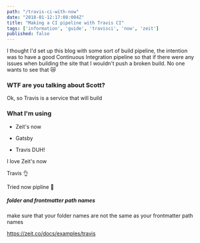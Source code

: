 ```yaml
---
path: "/travis-ci-with-now"
date: "2018-01-12:17:08:004Z"
title: "Making a CI pipeline with Travis CI"
tags: ['information', 'guide', 'travisci', 'now', 'zeit']
published: false
---
```


I thought I'd set up this blog with some sort of build pipeline, the
intention was to have a good Continuous Integration pipeline so that
if there were any issues when building the site that I wouldn't push a
broken build. No one wants to see that 😿

### WTF are you talking about Scott?

Ok, so Travis is a service that will build

### What I'm using

* Zeit's now

* Gatsby

* Travis DUH!

I love Zeit's now

Travis 👌

Tried now pipline 💩

##### folder and frontmatter path names

make sure that your folder names are not the same as your frontmatter
path names

https://zeit.co/docs/examples/travis
